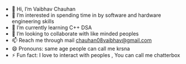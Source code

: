 - 👋 Hi, I’m Vaibhav Chauhan
- 👀 I’m interested in spending time in by software and hardware engineering skills
- 🌱 I’m currently learning C++ DSA
- 💞️ I’m looking to collaborate with like minded peoples
- 📫 Reach me through mail chauhan08vaibhav@gmail.com
- 😄 Pronouns: same age people can call me krsna
- ⚡ Fun fact: I love to interact with peoples , You can call me chatterbox

<!---
VaibhavChauhanGitHub/VaibhavChauhanGitHub is a ✨ special ✨ repository because its `README.md` (this file) appears on your GitHub profile.
You can click the Preview link to take a look at your changes.
--->
